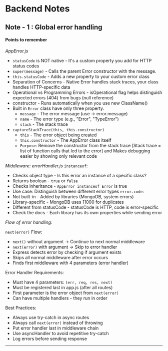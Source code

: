 # Backend Notes
## Note - 1 : Global error handling
#### Points to remember 
_AppError.js_
- `statusCode` is NOT native - It's a custom property you add for HTTP status codes
- `super(message)` - Calls the parent Error constructor with the message.
- `this.statusCode` - Adds a new property to your custom error class
- Separation of Concerns - Native Error handles stack traces, your class handles HTTP-specific data
- Operational vs Programming Errors - isOperational flag helps distinguish expected errors (404) from bugs (null reference)
- constructor - Runs automatically when you use new ClassName()
- Built in `Error` class have only three property. 
    - `message` - The error message (use -> error.message)
    - `name` - The error type (e.g., "Error", "TypeError")
    - `stack` - The stack trace
- `captureStackTrace(this, this.constructor)`
    - `this` - The error object being created
    - `this.constructor` - The AppError class itself
    - `Purpose`: Remove the constructor from the stack trace [Stack trace = list of function calls that led to the error] and Makes debugging easier by showing only relevant code

_Middleware: errorHandler.js_
`instanceof`:
- Checks object type - Is this error an instance of a specific class?
- Returns boolean - `true` or `false`
- Checks inheritance - `AppError instanceof Error` is true
- Use case: Distinguish between different error types
`error.code`:
- Not built-in - Added by libraries (MongoDB, system errors)
- Library-specific - MongoDB uses 11000 for duplicates
- Different from statusCode - statusCode is HTTP, code is error-specific
- Check the docs - Each library has its own properties while sending error

_Flow of error handling:_

`next(error)` Flow:
- `next()` without argument → Continue to next normal middleware
- `next(error)` with argument → Skip to error handler
- Express detects error by checking if argument exists
- Skips all normal middleware after error occurs
- Finds first middleware with 4 parameters (error handler)

Error Handler Requirements:
- Must have 4 parameters: `(err, req, res, next)`
- Must be registered last in app.js (after all routes)
- First parameter is the error object from `next(error)`
- Can have multiple handlers - they run in order

Best Practices:
- Always use try-catch in async routes
- Always call `next(error)` instead of throwing
- Put error handler last in middleware chain
- Use asyncHandler to avoid repetitive try-catch
- Log errors before sending response

---
